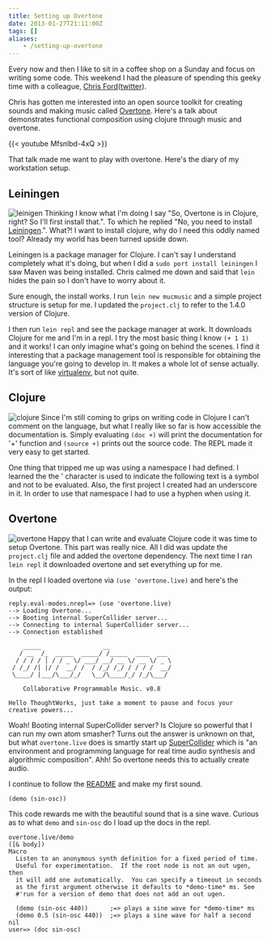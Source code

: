 ```yaml
---
title: Setting up Overtone
date: 2013-01-27T21:11:00Z
tags: []
aliases:
    - /setting-up-overtone
---
```


Every now and then I like to sit in a coffee shop on a Sunday and focus on writing some code. This weekend I had the pleasure of spending this geeky time with a colleague, [Chris Ford](http://literateprogrammer.blogspot.in/)([twitter](https://twitter.com/ctford)).

Chris has gotten me interested into an open source toolkit for creating sounds and making music called [Overtone](https://github.com/overtone/overtone). Here's a talk about demonstrates functional composition using clojure through music and overtone.

{{< youtube Mfsnlbd-4xQ >}}

That talk made me want to play with overtone. Here's the diary of my workstation setup.

## Leiningen

![leinigen](http://leiningen.org/img/leiningen.jpg) Thinking I know what I'm doing I say "So, Overtone is in Clojure, right? So I'll first install that.". To which he replied "No, you need to install [Leiningen](http://leiningen.org/).". What?! I want to install clojure, why do I need this oddly named tool? Already my world has been turned upside down.

Leiningen is a package manager for Clojure. I can't say I understand completely what it's doing, but when I did a `sudo port install leiningen` I saw Maven was being installed. Chris calmed me down and said that `lein` hides the pain so I don't have to worry about it.

Sure enough, the install works. I run `lein new mucmusic` and a simple project structure is setup for me. I updated the `project.clj` to refer to the 1.4.0 version of Clojure.

I then run `lein repl` and see the package manager at work. It downloads Clojure for me and I'm in a repl. I try the most basic thing I know `(+ 1 1)` and it works! I can only imagine what's going on behind the scenes. I find it interesting that a package management tool is responsible for obtaining the language you're going to develop in. It makes a whole lot of sense actually. It's sort of like [virtualenv](http://www.virtualenv.org/en/latest/), but not quite.

## Clojure

![clojure](http://clojure.org/space/showimage/clojure-icon.gif) Since I'm still coming to grips on writing code in Clojure I can't comment on the language, but what I really like so far is how accessible the documentation is. Simply evaluating `(doc +)` will print the documentation for '+' function  and `(source +)` prints out the source code. The REPL made it very easy to get started.

One thing that tripped me up was using a namespace I had defined. I learned the the ' character is used to indicate the following text is a symbol and not to be evaluated. Also, the first project I created had an underscore in it. In order to use that namespace I had to use a hyphen when using it.

## Overtone

![overtone](http://overtone.github.com/media/logo.png) Happy that I can write and evaluate Clojure code it was time to setup Overtone. This part was really nice. All I did was update the `project.clj` file and added the overtone dependency. The next time I ran `lein repl` it downloaded overtone and set everything up for me.

In the repl I loaded overtone via `(use 'overtone.live)` and here's the output:

    reply.eval-modes.nrepl=> (use 'overtone.live)
    --> Loading Overtone...
    --> Booting internal SuperCollider server...
    --> Connecting to internal SuperCollider server...
    --> Connection established

        _____                 __
       / __  /_  _____  _____/ /_____  ____  ___
      / / / / | / / _ \/ ___/ __/ __ \/ __ \/ _ \
     / /_/ /| |/ /  __/ /  / /_/ /_/ / / / /  __/
     \____/ |___/\___/_/   \__/\____/_/ /_/\___/

        Collaborative Programmable Music. v0.8

    Hello ThoughtWorks, just take a moment to pause and focus your creative powers...

Woah! Booting internal SuperCollider server? Is Clojure so powerful that I can run my own atom smasher?
Turns out the answer is unknown on that, but what `overtone.live` does is smartly start up
[SuperCollider](http://supercollider.sourceforge.net/) which is "an environment and programming language
for real time audio synthesis and algorithmic composition". Ahh! So overtone needs this to actually
create audio.

I continue to follow the [README](https://github.com/overtone/overtone) and make my first sound.

    (demo (sin-osc))

This code rewards me with the beautiful sound that is a sine wave. Curious as to what `demo` and `sin-osc`
do I load up the docs in the repl.

    overtone.live/demo
    ([& body])
    Macro
      Listen to an anonymous synth definition for a fixed period of time.
      Useful for experimentation.  If the root node is not an out ugen, then
      it will add one automatically.  You can specify a timeout in seconds
      as the first argument otherwise it defaults to *demo-time* ms. See
      #'run for a version of demo that does not add an out ugen.

      (demo (sin-osc 440))      ;=> plays a sine wave for *demo-time* ms
      (demo 0.5 (sin-osc 440))  ;=> plays a sine wave for half a second
    nil
    user=> (doc sin-osc)
    
